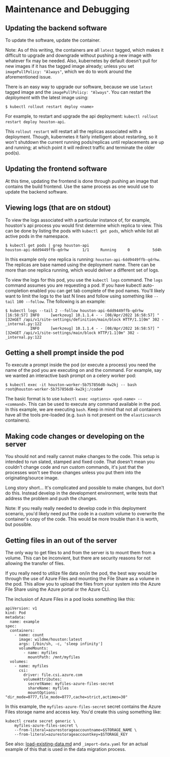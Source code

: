 # Maintenance and Debugging


## Updating the backend software

To update the software, update the container.

Note: As of this writing, the containers are all `latest` tagged, which makes it difficult to upgrade and downgrade without pushing a new image with whatever fix may be needed. Also, kubernetes by default doesn't pull for new images if it has the tagged image already; unless you set `imagePullPolicy: "Always"`, which we do to work around the aforementioned issue.

There is an easy way to upgrade our software, because we use `latest` tagged image and the `imagePullPolicy: "Always"`. You can restart the _deployment_ with the latest image using:

    $ kubectl rollout restart deploy <name>

For example, to restart and upgrade the api deployment: `kubectl rollout restart deploy houston-api`.

This `rollout restart` will restart all the replicas associated with a deployment. Though, kubernetes it fairly intelligent about restarting, so it won't shutdown the current running pods/replicas until replacements are up and running; at which point it will redirect traffic and terminate the older pod(s).


## Updating the frontend software

At this time, updating the frontend is done through pushing an image that contains the build frontend. Use the same process as one would use to update the backend software.


## Viewing logs (that are on stdout)

To view the logs associated with a particular instance of, for example, houston's api process you would first determine which replica to view. This can be done by listing the pods with `kubectl get pods`, which while list all active pods in the namespace.

    $ kubectl get pods | grep houston-api
    houston-api-6dd9449ffb-qdrhw      1/1     Running     0          5d4h

In this example only one replica is running: `houston-api-6dd9449ffb-qdrhw`. The replicas are base named using the deployment name. There can be more than one replica running, which would deliver a different set of logs.

To view the logs for this pod, you use the `kubectl logs` command. The `logs` command assumes you are requesting a pod. If you have kubectl auto-completion enabled you can get tab complete of the pod names. You'll likely want to limit the logs to the last N lines and follow using something like `--tail 100 --follow`. The following is an example:

    $ kubectl logs --tail 2 --follow houston-api-6dd9449ffb-qdrhw
    [16:58:57] INFO     [werkzeug] 10.1.1.4 - - [08/Apr/2022 16:58:57] "[32mGET /api/v1/site-settings/definition/main/block HTTP/1.1[0m" 302 -                                              _internal.py:122
               INFO     [werkzeug] 10.1.1.4 - - [08/Apr/2022 16:58:57] "[32mGET /api/v1/site-settings/main/block HTTP/1.1[0m" 302 -                                                         _internal.py:122


## Getting a shell prompt inside the pod


To execute a prompt inside the pod (or execute a process) you need the name of the pod you are executing on and the command. For example, say we wanted an interactive bash prompt on a celery worker pod:

    $ kubectl exec -it houston-worker-5b757856d8-kw2kj -- bash
    root@houston-worker-5b757856d8-kw2kj:/code#

The basic format is to use `kubectl exec <options> <pod-name> -- <command>`. This can be used to execute any command available in the pod. In this example, we are executing `bash`. Keep in mind that not all containers have all the tools pre-loaded (e.g. `bash` is not present on the `elasticsearch` containers).


## Making code changes or developing on the server

You should not and really cannot make changes to the code. This setup is intended to run slated, stamped and fixed code. That doesn't mean you couldn't change code and run custom commands, it's just that the processes won't see those changes unless you put them into the originating/source image.

Long story short... It's complicated and possible to make changes, but don't do this. Instead develop in the development environment, write tests that address the problem and push the changes.

Note: If you really really needed to develop code in this deployment scenario, you'd likely need put the code in a custom volume to overwrite the container's copy of the code. This would be more trouble than it is worth, but possible.


## Getting files in an out of the server

The only way to get files to and from the server is to mount them from a volume. This can be inconvient, but there are security reasons for not allowing the transfer of files.

If you really need to utilize file data on/in the pod, the best way would be through the use of Azure Files and mounting the File Share as a volume in the pod. This allow you to upload the files from your system into the Azure File Share using the Azure portal or the Azure CLI.

The inclusion of Azure Files in a pod looks something like this:

    apiVersion: v1
    kind: Pod
    metadata:
      name: example
    spec:
      containers:
        - name: count
          image: wildme/houston:latest
          args: [/bin/sh, -c, 'sleep infinity']
          volumeMounts:
            - name: myfiles
              mountPath: /mnt/myfiles
      volumes:
        - name: myfiles
          csi:
            driver: file.csi.azure.com
            volumeAttributes:
              secretName: myfiles-azure-files-secret
              shareName: myfiles
              mountOptions: "dir_mode=0777,file_mode=0777,cache=strict,actimeo=30"

In this example, the `myfiles-azure-files-secret` secret contains the Azure Files storage name and access key. You'd create this using something like:

    kubectl create secret generic \
        myfiles-azure-files-secret \
        --from-literal=azurestorageaccountname=$STORAGE_NAME \
        --from-literal=azurestorageaccountkey=$STORAGE_KEY

See also: [load-existing-data.md](load-existing-data.md) and `_import-data.yaml` for an actual example of this that is used in the data migration process.

